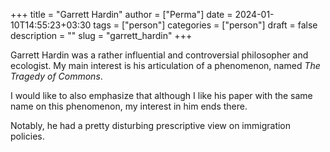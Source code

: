 +++
title = "Garrett Hardin"
author = ["Perma"]
date = 2024-01-10T14:55:23+03:30 
tags = ["person"]
categories = ["person"]
draft = false
description = ""
slug = "garrett_hardin"
+++

Garrett Hardin was a rather influential and controversial philosopher and ecologist. My main interest is his articulation of a phenomenon, named _The Tragedy of Commons_.

I would like to also emphasize that although I like his paper with the same name on this phenomenon, my interest in him ends there.

Notably, he had a pretty disturbing prescriptive view on immigration policies.

